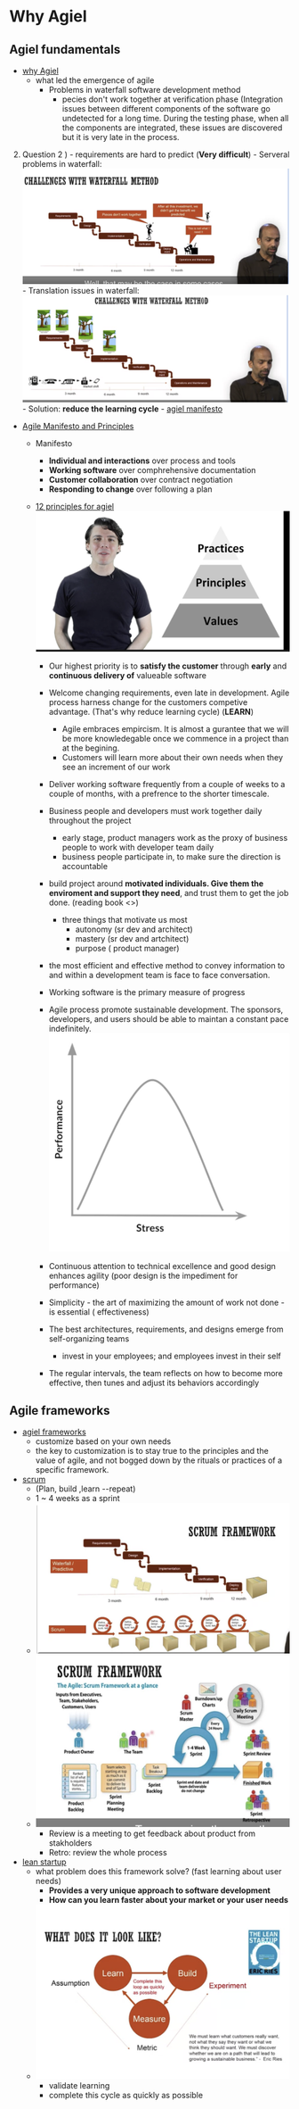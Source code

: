 # Why Agiel

## Agiel fundamentals

- [why Agiel](https://www.coursera.org/learn/software-processes/lecture/TIcBg/why-agile)
  - what led the emergence of agile
    - Problems in waterfall software development method
      - pecies don't work together at verification phase (Integration issues between different components of the software go undetected for a long time. During the testing phase, when all the components are integrated, these issues are discovered but it is very late in the process.

2.  Question 2
    ) - requirements are hard to predict (**Very difficult**) - Serveral problems in waterfall: ![why agiel](./materials/why-agiel.png) - Translation issues in waterfall: ![interpretation](./materials/why-agiel-interpretation.png) - Solution: **reduce the learning cycle** - [agiel manifesto](https://www.youtube.com/watch?v=rf8Gi2RLKWQ)

- [Agile Manifesto and Principles](https://www.coursera.org/learn/software-processes/lecture/XHOt5/agile-manifesto-and-principles)

  - Manifesto

    - **Individual and interactions** over process and tools
    - **Working software** over comphrehensive documentation
    - **Customer collaboration** over contract negotiation
    - **Responding to change** over following a plan

  - [12 principles for agiel](youtube.com/watch?v=5jCc2KByx60)
    ![agiel principles](./materials/agliel-value-principles-practices.png)

    - Our highest priority is to **satisfy the customer** through **early** and **continuous delivery of** valueable software
    - Welcome changing requirements, even late in development. Agile process harness change for the customers competive advantage. (That's why reduce learning cycle) (**LEARN**)

      - Agile embraces empircism. It is almost a gurantee that we will be more knowledegable once we commence in a project than at the begining.
      - Customers will learn more about their own needs when they see an increment of our work

    - Deliver working software frequently from a couple of weeks to a couple of months, with a prefrence to the shorter timescale.
    - Business people and developers must work together daily throughout the project
      - early stage, product managers work as the proxy of business people to work with developer team daily
      - business people participate in, to make sure the direction is accountable
    - build project around **motivated individuals. Give them the enviroment and support they need**, and trust them to get the job done. (reading book <<drive>>)
      - three things that motivate us most
        - autonomy (sr dev and architect)
        - mastery (sr dev and artchitect)
        - purpose ( product manager)
    - the most efficient and effective method to convey information to and within a development team is face to face conversation.
    - Working software is the primary measure of progress
    - Agile process promote sustainable development. The sponsors, developers, and users should be able to maintan a constant pace indefinitely.
      ![performance vs stress](./materials/performance-vs-stress.png)
    - Continuous attention to technical excellence and good design enhances agility (poor design is the impediment for performance)
    - Simplicity - the art of maximizing the amount of work not done - is essential ( effectiveness)
    - The best architectures, requirements, and designs emerge from self-organizing teams
      - invest in your employees; and employees invest in their self
    - The regular intervals, the team reflects on how to become more effective, then tunes and adjust its behaviors accordingly

## Agile frameworks

- [agiel frameworks](https://www.coursera.org/learn/software-processes/lecture/96g68/agile-frameworks)
  - customize based on your own needs
  - the key to customization is to stay true to the principles and the value of agile, and not bogged down by the rituals or practices of a specific framework.
- [scrum](./https://www.coursera.org/learn/software-processes/lecture/9Zmvt/scrum)
  - (Plan, build ,learn --repeat)
  - 1 ~ 4 weeks as a sprint
  - ![scrum vs waterfall](./materials/scrum-cycle.png)
  - ![introduction to scrum](./materials/scrum-intro.png)
    - Review is a meeting to get feedback about product from stakholders
    - Retro: review the whole process
- [lean startup](https://www.coursera.org/learn/software-processes/lecture/3Vd9H/lean-startup)
  - what problem does this framework solve? (fast learning about user needs)
    - **Provides a very unique approach to software development**
    - **How can you learn faster about your market or your user needs**
  - ![lean startup model](./materials/lean-startup-model.png)
    - validate learning
    - complete this cycle as quickly as possible
